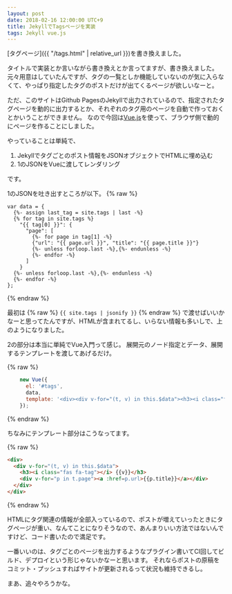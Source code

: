 ```yaml
---
layout: post
date: 2018-02-16 12:00:00 UTC+9
title: JekyllでTagsページを実装
tags: Jekyll vue.js
---
```

[タグページ]({{ "/tags.html" | relative_url }})を書き換えました。

タイトルで実装とか言いながら書き換えとか言ってますが、書き換えました。
元々用意はしていたんですが、タグの一覧としか機能していないのが気に入らなくて、やっぱり指定したタグのポストだけが出てくるページが欲しいなーと。

ただ、このサイトはGithub PagesのJekyllで出力されているので、指定されたタグページを動的に出力するとか、それぞれのタグ用のページを自動で作っておくとかいうことができません。
なので今回は[Vue.js](https://jp.vuejs.org/)を使って、ブラウザ側で動的にページを作ることにしました。

やっていることは単純で、

1. Jekyllでタグごとのポスト情報をJSONオブジェクトでHTMLに埋め込む
2. 1のJSONをVueに渡してレンダリング

です。

1のJSONを吐き出すところが以下。
{% raw %}
```liquid
var data = {
  {%- assign last_tag = site.tags | last -%}
  {% for tag in site.tags %}
    "{{ tag[0] }}": {
      "page": [
        {%- for page in tag[1] -%}
        {"url": "{{ page.url }}", "title": "{{ page.title }}"}
        {%- unless forloop.last -%},{%- endunless -%}
        {%- endfor -%}
      ]
    }
  {%- unless forloop.last -%},{%- endunless -%}
  {%- endfor -%}
};
```
{% endraw %}

最初は
{% raw %} `{{ site.tags | jsonify }}` {% endraw %}
で渡せばいいかなーと思ってたんですが、HTMLが含まれてるし、いらない情報も多いしで、上のようになりました。

2の部分は本当に単純でVue入門って感じ。
展開元のノード指定とデータ、展開するテンプレートを渡してあげるだけ。

{% raw %}
```js
    new Vue({
      el: '#tags',
      data,
      template: '<div><div v-for="(t, v) in this.$data"><h3><i class="fas fa-tag"></i> {{v}}</h3><div v-for="p in t.page"><a :href=p.url>{{p.title}}</a></div></div></div>'
    });
```
{% endraw %}

ちなみにテンプレート部分はこうなってます。

{% raw %}
```html
<div>
  <div v-for="(t, v) in this.$data">
    <h3><i class="fas fa-tag"></i> {{v}}</h3>
    <div v-for="p in t.page"><a :href=p.url>{{p.title}}</a></div>
  </div>
</div>
```
{% endraw %}

HTMLにタグ関連の情報が全部入っているので、ポストが増えていったときにタグページが重い、なんてことになりそうなので、あんまりいい方法ではないんですけど、コード書いたので満足です。

一番いいのは、タグごとのページを出力するようなプラグイン書いてCI回してビルド、デプロイという形じゃないかなーと思います。
それならポストの原稿をコミット・プッシュすればサイトが更新されるって状況も維持できるし。

まあ、追々やろうかな。
